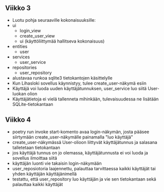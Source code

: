 ## Viikko 3
- Luotu pohja seuraaville kokonaisuuksille:
- ui
	- login_view
	- create_user_view
	- ui (käyttöliittymää hallitseva kokonaisuus)
- entities
	- user
- services
	- user_service
- repositories
	- user_repository
- alustavaa runkoa sqlite3 tietokantojen käsittelylle
- Kun Lihasloki sovellus käynnistyy, tulee create_user-näkymä esiin
- Käyttäjä voi luoda uuden käyttäjätunnuksen, user_service luo siitä User-luokan olion
- Käyttäjätietoja ei vielä tallenneta mihinkään, tulevaisuudessa ne lisätään SQLite-tietokantaan

## Viikko 4
- poetry run invoke start-komento avaa login-näkymän, josta pääsee siirtymään create_user-näkymälle painamalla "luo käyttäjä"
- create_user-näkymässä User-olioon liittyvät käyttäjätunnus ja salasana talletetaan tietokantaan
- jos käyttäjä tunnus on jo olemassa, käyttäjätunnusta ei voi luoda ja sovellus ilmoittaa siitä
- käyttäjän luonti vie takaisin login-näkymään
- user_reposiotoria laajennettu, palauttaa tarvittaessa kaikki käyttäjät tai yhden käyttäjän käyttäjänimellä
- testattu, että user_repository luo käyttäjän ja vie sen tietokantaan sekä palauttaa kaikki käyttäjät
